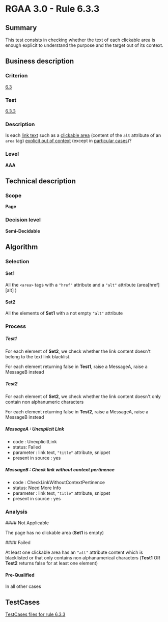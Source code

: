 # RGAA 3.0 -  Rule 6.3.3

## Summary

This test consists in checking whether the text of each clickable area is enough explicit to understand the purpose and the target out of its context.

## Business description

### Criterion

[6.3](http://disic.github.io/rgaa_referentiel_en/RGAA3.0_Criteria_English_version_v1.html#crit-6-3)

### Test

[6.3.3](http://disic.github.io/rgaa_referentiel_en/RGAA3.0_Criteria_English_version_v1.html#test-6-3-3)

### Description
Is each <a href="http://disic.github.io/rgaa_referentiel_en/RGAA3.0_Glossary_English_version_v1.html#mIntituleLien">link
  text</a> such as a <a href="http://disic.github.io/rgaa_referentiel_en/RGAA3.0_Glossary_English_version_v1.html#mZoneCliquable">clickable
  area</a> (content of the <code>alt</code> attribute of an <code>area</code> tag)
    <a href="http://disic.github.io/rgaa_referentiel_en/RGAA3.0_Glossary_English_version_v1.html#mExpliciteHorsContexte">explicit
  out of context</a> (except
    in <a title="Particular cases for criterion 6.3" href="http://disic.github.io/rgaa_referentiel_en/RGAA3.0_Particular_cases_English_version_v1.html#cpCrit6-">particular cases</a>)? 


### Level

**AAA**

## Technical description

### Scope

**Page**

### Decision level

**Semi-Decidable**

## Algorithm

### Selection

#### Set1

All the `<area>` tags with a `"href"` attribute and a `"alt"` attribute (area[href][alt] )

#### Set2

All the elements of **Set1** with a not empty `"alt"` attribute

### Process

##### Test1

For each element of **Set2**, we check whether the link content doesn't belong to the text link blacklist.

For each element returning false in **Test1**, raise a MessageA, raise a MessageB instead

##### Test2

For each element of **Set2**, we check whether the link content doesn't only contain non alphanumeric characters

For each element returning false in **Test2**, raise a MessageA, raise a MessageB instead

##### MessageA : Unexplicit Link

-   code : UnexplicitLink
-   status: Failed
-   parameter : link text, `"title"` attribute, snippet
-   present in source : yes

##### MessageB : Check link without context pertinence

-   code : CheckLinkWithoutContextPertinence
-   status: Need More Info
-   parameter : link text, `"title"` attribute, snippet
-   present in source : yes

### Analysis

#### Not Applicable

The page has no clickable area (**Set1** is empty)

#### Failed

At least one clickable area has an `"alt"` attribute content which is blacklisted or that only contains non alphanumerical characters (**Test1** OR **Test2** returns false for at least one element)

#### Pre-Qualified

In all other cases



##  TestCases 

[TestCases files for rule 6.3.3](https://github.com/Asqatasun/Asqatasun/tree/master/rules/rules-rgaa3.0/src/test/resources/testcases/rgaa30/Rgaa30Rule060303/) 


